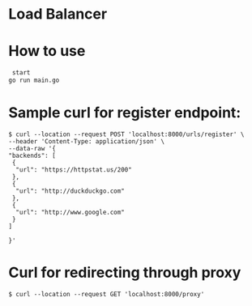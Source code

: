 # Load Balancer

# How to use
```bash
 start
go run main.go
```

# Sample curl for register endpoint:
 ```
 $ curl --location --request POST 'localhost:8000/urls/register' \
--header 'Content-Type: application/json' \
--data-raw '{
 "backends": [
  {
   "url": "https://httpstat.us/200"
  },
  {
   "url": "http://duckduckgo.com"
  },
  {
   "url": "http://www.google.com"
  }
 ]

}'
```
# Curl for redirecting through proxy
```  
$ curl --location --request GET 'localhost:8000/proxy' 
  
```